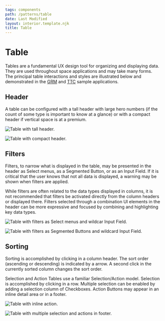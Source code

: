 ```yaml
---
tags: components
path: /patterns/table
date: Last Modified
layout: interior.template.njk
title: Table
---
```


# Table

Tables are a fundamental UX design tool for organizing and displaying data. They are used throughout space applications and may take many forms. The principal table interactions and styles are illustrated below and demonstrated in the [GRM](https://grm-dashboard.astrouxds.com/) and [TTC](https://ttc-monitor.astrouxds.com/) sample applications.

## Header

A table can be configured with a tall header with large hero numbers (if the count of some type is important to know at a glance) or with a compact header if vertical space is at a premium.

![Table with tall header.](/img/components/table-header-tall-cms.png "Table with tall header.")

![Table with compact header.](/img/components/table-header-compact-cms.png "Table with compact header.")

## Filters

Filters, to narrow what is displayed in the table, may be presented in the header as Select menus, as a Segmented Button, or as an Input Field. If it is critical that the user knows that not all data is displayed, a warning may be shown when filters are applied.

While filters are often related to the data types displayed in columns, it is not recommended that filters be activated directly from the column headers or displayed there. Filters selected through a combination UI elements in the header can be more expressive and focused by combining and highlighting key data types.

![Table with filters as Select menus and wildcar Input Field.](/img/components/table-filters-cms.png "Table with filters as Select menus and wildcar Input Field.")

![Table with filters as Segmented Buttons and wildcard Input Field.](/img/components/table-segmented-button-cms.png "Table with filters as Segmented Buttons and wildcard Input Field.")

## Sorting

Sorting is accomplished by clicking in a column header. The sort order (ascending or descending) is indicated by a arrow. A second click in the currently sorted column changes the sort order.

Selection and Action
Tables use a familiar Selection/Action model. Selection is accomplished by clicking in a row. Multiple selection can be enabled by adding a selection column of Checkboxes. Action Buttons may appear in an inline detail area or in a footer.

![Table with inline action.](/img/components/table-inline-action-cms.png "Table with inline action.")

![Table with multiple selection and actions in footer.](/img/components/table-action-footer-cms.png "Table with multiple selection and actions in footer.")


